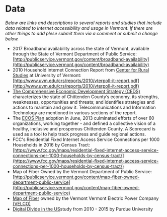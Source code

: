# Data 
*Below are links and descriptions to several reports and studies that include data related to Internet accessibility and usage in Vermont. If there are other things to add plese submit them via a comment or submit a change below.* 

* 2017 Broadband availability across the state of Vermont, available through the State of Vermont Department of Public Service: [http://publicservice.vermont.gov/content/broadband-availability](http://publicservice.vermont.gov/content/broadband-availability)
* 2010 Household internet Connection Report from [Center for Rural Studies](http://www.uvm.edu/crs/?Page=Census/index.html) at University of Vermont: [http://www.uvm.edu/crs/reports/2010/vterpoll-it-report.pdf](http://www.uvm.edu/crs/reports/2010/vterpoll-it-report.pdf)
* [The Comprehensive Economic Development Strategy (CEDS)](http://accd.vermont.gov/sites/accdnew/files/documents/DED/CEDS/CEDS2020FullReport.pdf) characterizes the state of Chittenden County’s economy, its strengths, weaknesses, opportunities and threats; and identifies strategies and actions to maintain and grow it. Telecommunications and Information Technology are mentioned in various sections of the report.
* The [ECOS Plan](https://embed.resultsscorecard.com/Scorecard/Embed/8502) adoption in June, 2013 culminated efforts of over 60 organizations, working together - and defined a collective vision of a healthy, inclusive and prosperous Chittenden County. A Scorecard is used as a tool to help track progress and guide regional actions.
* FCC's Residential Fixed Internet Access Service Connections per 1000 Households in 2016 by Census Tract: [https://www.fcc.gov/maps/residential-fixed-internet-access-service-connections-per-1000-households-by-census-tract/](https://www.fcc.gov/maps/residential-fixed-internet-access-service-connections-per-1000-households-by-census-tract/)
* Map of Fiber Owned by the Vermont Department of Public Service: [http://publicservice.vermont.gov/content/map-fiber-owned-department-public-service](http://publicservice.vermont.gov/content/map-fiber-owned-department-public-service)
* [Map of Fiber](/Library/Velco.png) owned by the Vermont Vermont Electric Power Company [(VELCO)](https://legislature.vermont.gov/assets/Documents/2018/WorkGroups/House%20Energy%20and%20Technology/Overview/W~Kerrick%20Johnson~Velco%20Overview~1-19-2017.pdf)
* [Digital Divide in the US](https://github.com/jvallera/Digital-Civic-Underground/blob/master/Library/DDI-US-Purdue.pdf)study from 2010 - 2015 by Purdue University 
